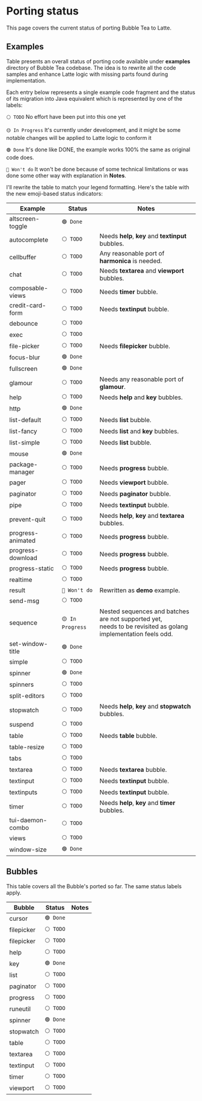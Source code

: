 # Porting status
This page covers the current status of porting Bubble Tea to Latte.

## Examples
Table presents an overall status of porting code available under **examples** directory of Bubble Tea codebase. The idea is to rewrite all the code samples and enhance Latte logic with missing parts found during implementation.

Each entry below represents a single example code fragment and the status of its migration into Java equivalent which is represented by one of the labels:

`⚪ TODO` No effort have been put into this one yet 

`🟡 In Progress` It's currently under development, and it might be some notable changes will be applied to Latte logic to conform it

`🟢 Done` It's done like DONE, the example works 100% the same as original code does.

`🔴 Won't do` It won't be done because of some technical limitations or was done some other way with explanation in **Notes**.

I'll rewrite the table to match your legend formatting. Here's the table with the new emoji-based status indicators:

| Example          | Status  | Notes
|------------------| ------- | --------
| altscreen-toggle | `🟢 Done` |
| autocomplete     | `⚪ TODO` | Needs **help**, **key** and **textinput** bubbles.
| cellbuffer       | `⚪ TODO` | Any reasonable port of **harmonica** is needed.
| chat             | `⚪ TODO` | Needs **textarea** and **viewport** bubbles.
| composable-views | `⚪ TODO` | Needs **timer** bubble.
| credit-card-form | `⚪ TODO` | Needs **textinput** bubble.
| debounce         | `⚪ TODO` | 
| exec             | `⚪ TODO` |
| file-picker      | `⚪ TODO` | Needs **filepicker** bubble.
| focus-blur       | `🟢 Done` |
| fullscreen       | `🟢 Done` |
| glamour          | `⚪ TODO` | Needs any reasonable port of **glamour**.
| help             | `⚪ TODO` | Needs **help** and **key** bubbles.
| http             | `🟢 Done` |
| list-default     | `⚪ TODO` | Needs **list** bubble.
| list-fancy       | `⚪ TODO` | Needs **list** and **key** bubbles.
| list-simple      | `⚪ TODO` | Needs **list** bubble.
| mouse            | `🟢 Done` |
| package-manager  | `⚪ TODO` | Needs **progress** bubble.
| pager            | `⚪ TODO` | Needs **viewport** bubble.
| paginator        | `⚪ TODO` | Needs **paginator** bubble.
| pipe             | `⚪ TODO` | Needs **textinput** bubble.
| prevent-quit     | `⚪ TODO` | Needs **help**, **key** and **textarea** bubbles.
| progress-animated | `⚪ TODO` | Needs **progress** bubble.
| progress-download | `⚪ TODO` | Needs **progress** bubble.
| progress-static  | `⚪ TODO` | Needs **progress** bubble.
| realtime         | `⚪ TODO` |
| result           | `🔴 Won't do` | Rewritten as **demo** example.
| send-msg         | `⚪ TODO` |
| sequence         | `🟡 In Progress` | Nested sequences and batches are not supported yet,<br>needs to be revisited as golang implementation feels odd.
| set-window-title | `🟢 Done` |
| simple           | `⚪ TODO` |
| spinner          | `🟢 Done` |
| spinners         | `⚪ TODO` |
| split-editors    | `⚪ TODO` |
| stopwatch        | `⚪ TODO` | Needs **help**, **key** and **stopwatch** bubbles.
| suspend          | `⚪ TODO` |
| table            | `⚪ TODO` | Needs **table** bubble.
| table-resize     | `⚪ TODO` |
| tabs             | `⚪ TODO` |
| textarea         | `⚪ TODO` | Needs **textarea** bubble.
| textinput        | `⚪ TODO` | Needs **textinput** bubble.
| textinputs       | `⚪ TODO` | Needs **textinput** bubble.
| timer            | `⚪ TODO` | Needs **help**, **key** and **timer** bubbles.
| tui-daemon-combo | `⚪ TODO` | 
| views            | `⚪ TODO` |
| window-size      | `🟢 Done` |


## Bubbles
This table covers all the Bubble's ported so far. The same status labels apply.

| Bubble     | Status    | Notes |
|------------|-----------|-------|
| cursor     | `🟢 Done` |       |
| filepicker | `⚪ TODO`  |       |
| filepicker | `⚪ TODO`  |       |
| help       | `⚪ TODO`  |       |
| key        | `🟢 Done`  |       |
| list       | `⚪ TODO`  |       |
| paginator  | `⚪ TODO`  |       |
| progress   | `⚪ TODO`  |       |
| runeutil   | `⚪ TODO`  |       |
| spinner    | `🟢 Done` |       |
| stopwatch  | `⚪ TODO`  |       |
| table      | `⚪ TODO`  |       |
| textarea   | `⚪ TODO`  |       |
| textinput  | `⚪ TODO`  |       |
| timer      | `⚪ TODO`  |       |
| viewport   | `⚪ TODO`  |       |